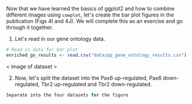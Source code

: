 Now that we have learned the basics of ggplot2 and how to combine different images using `cowplot`, let's create the bar plot figures in the publication (Figs 4I and 4J). We will complete this as an exercise and go through it together.

1. Let's read in our gene ontology data.

  ```r
  # Read in data for bar plot
  enriched_go_results <- read.csv("data/pp_gene_ontology_results.csv")
  ```
  < image of dataset >
  
2. Now, let's split the dataset into the Pax6 up-regulated, Pax6 down-regulated, Tbr2 up-regulated and Tbr2 down-regulated.
  
  ```r
  Separate into the four datasets for the figure
